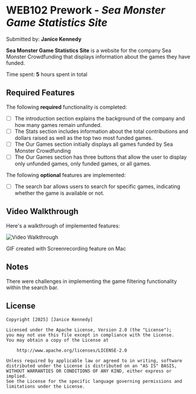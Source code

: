 # WEB102 Prework - *Sea Monster Game Statistics Site*

Submitted by: **Janice Kennedy**

**Sea Monster Game Statistics Site** is a website for the company Sea Monster Crowdfunding that displays information about the games they have funded.

Time spent: **5** hours spent in total

## Required Features

The following **required** functionality is completed:

* [ ] The introduction section explains the background of the company and how many games remain unfunded.
* [ ] The Stats section includes information about the total contributions and dollars raised as well as the top two most funded games.
* [ ] The Our Games section initially displays all games funded by Sea Monster Crowdfunding
* [ ] The Our Games section has three buttons that allow the user to display only unfunded games, only funded games, or all games.

The following **optional** features are implemented:

* [ ] The search bar allows users to search for specific games, indicating whether the game is available or not.

## Video Walkthrough

Here's a walkthrough of implemented features:

<img src='https://drive.google.com/file/d/1JfXWmndCfz27gYX6FSDdlfx8Jy6zWNvu/view?usp=sharing' title='Video Walkthrough' width='' alt='Video Walkthrough' />

<!-- Replace this with whatever GIF tool you used! -->
GIF created with Screenrecording feature on Mac
<!-- Recommended tools:
[Kap](https://getkap.co/) for macOS
[ScreenToGif](https://www.screentogif.com/) for Windows
[peek](https://github.com/phw/peek) for Linux. -->

## Notes

There were challenges in implementing the game filtering functionality within the search bar.

## License

    Copyright [2025] [Janice Kennedy]

    Licensed under the Apache License, Version 2.0 (the "License");
    you may not use this file except in compliance with the License.
    You may obtain a copy of the License at

        http://www.apache.org/licenses/LICENSE-2.0

    Unless required by applicable law or agreed to in writing, software
    distributed under the License is distributed on an "AS IS" BASIS,
    WITHOUT WARRANTIES OR CONDITIONS OF ANY KIND, either express or implied.
    See the License for the specific language governing permissions and
    limitations under the License.
